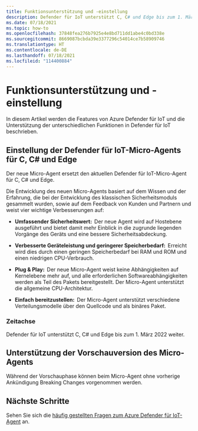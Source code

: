 ```yaml
---
title: Funktionsunterstützung und -einstellung
description: Defender für IoT unterstützt C, C# und Edge bis zum 1. März 2022 weiter.
ms.date: 07/18/2021
ms.topic: how-to
ms.openlocfilehash: 37848fea276b7925e4e8bd711dd1abe4c0bd338e
ms.sourcegitcommit: 8669087bcbda39e3377296c54014ce7b58909746
ms.translationtype: HT
ms.contentlocale: de-DE
ms.lasthandoff: 07/18/2021
ms.locfileid: "114400884"
---
```

# <a name="feature-support-and-retirement"></a>Funktionsunterstützung und -einstellung

In diesem Artikel werden die Features von Azure Defender für IoT und die Unterstützung der unterschiedlichen Funktionen in Defender für IoT beschrieben.

## <a name="defender-for-iot-c-c-and-edge-defender-iot-micro-agent-deprecation"></a>Einstellung der Defender für IoT-Micro-Agents für C, C# und Edge

Der neue Micro-Agent ersetzt den aktuellen Defender für IoT-Micro-Agent für C, C# und Edge.  

Die Entwicklung des neuen Micro-Agents basiert auf dem Wissen und der Erfahrung, die bei der Entwicklung des klassischen Sicherheitsmoduls gesammelt wurden, sowie auf dem Feedback von Kunden und Partnern und weist vier wichtige Verbesserungen auf:

- **Umfassender Sicherheitswert:**  Der neue Agent wird auf Hostebene ausgeführt und bietet damit mehr Einblick in die zugrunde liegenden Vorgänge des Geräts und eine bessere Sicherheitsabdeckung.

- **Verbesserte Geräteleistung und geringerer Speicherbedarf:**  Erreicht wird dies durch einen geringen Speicherbedarf bei RAM und ROM und einen niedrigen CPU-Verbrauch.  

- **Plug & Play:**  Der neue Micro-Agent weist keine Abhängigkeiten auf Kernelebene mehr auf, und alle erforderlichen Softwareabhängigkeiten werden als Teil des Pakets bereitgestellt. Der Micro-Agent unterstützt die allgemeine CPU-Architektur.

- **Einfach bereitzustellen:**  Der Micro-Agent unterstützt verschiedene Verteilungsmodelle über den Quellcode und als binäres Paket. 

### <a name="timeline"></a>Zeitachse 

Defender für IoT unterstützt C, C# und Edge bis zum 1. März 2022 weiter. 

## <a name="micro-agent-preview-support"></a>Unterstützung der Vorschauversion des Micro-Agents

Während der Vorschauphase können beim Micro-Agent ohne vorherige Ankündigung Breaking Changes vorgenommen werden.

## <a name="next-steps"></a>Nächste Schritte

Sehen Sie sich die [häufig gestellten Fragen zum Azure Defender für IoT-Agent](resources-agent-frequently-asked-questions.md) an.